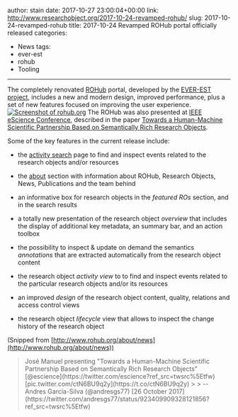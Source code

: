 author: stain
date: 2017-10-27 23:00:04+00:00
link: http://www.researchobject.org/2017-10-24-revamped-rohub/
slug: 2017-10-24-revamped-rohub
title: 2017-10-24 Revamped ROHub portal officially released
categories:
- News
tags:
- ever-est
- rohub
- Tooling
---
The completely renovated [ROHub](http://www.rohub.org/) portal, developed by the [EVER-EST project](http://ever-est.eu/), includes a new and modern design, improved performance, plus a set of new features focused on improving the user experience.
[![Screenshot of rohub.org](http://www.researchobject.org/pages/wp-content/uploads/2017/12/rohub-screenshot-20170112.png)](http://www.rohub.org/)
The ROHub was also presented at [IEEE eScience Conference](http://escience2017.org.nz/programme/), described in the paper [Towards a Human-Machine Scientific Partnership Based on Semantically Rich Research Objects](http://sandbox.rohub.org/rodl/ROs/experiences-escience-2017/preprint.pdf).
<!-- more -->
Some of the key features in the current release include:



	
  * the [activity search](http://www.rohub.org/activity) page to find and inspect events related to the research objects and/or resources

	
  * the [about](http://www.rohub.org/about) section with information about ROHub, Research Objects, News, Publications and the team behind

	
  * an informative box for research objects in the _featured ROs_ section, and in the search results

	
  * a totally new presentation of the research object _overview_ that includes the display of additional key metadata, an summary bar, and an action toolbox

	
  * the possibility to inspect & update on demand the semantics _annotations_ that are extracted automatically from the research object content

	
  * the research object _activity view_ to to find and inspect events related to the particular research objects and/or its resources

	
  * an improved _design_ of the research object content, quality, relations and access control views

	
  * the research object _lifecycle_ view that allows to inspect the change history of the research object


(Snipped from [http://www.rohub.org/about/news](http://www.rohub.org/about/news))



<blockquote>José Manuel presenting "Towards a Human-Machine Scientific Partnership Based on Semantically Rich Research Objects" [@escience](https://twitter.com/escience?ref_src=twsrc%5Etfw) [pic.twitter.com/ctN6BU9q2y](https://t.co/ctN6BU9q2y)
> 
> -- Andres García-Silva (@andresgs77) [26 October 2017](https://twitter.com/andresgs77/status/923409909328121856?ref_src=twsrc%5Etfw)</blockquote>




